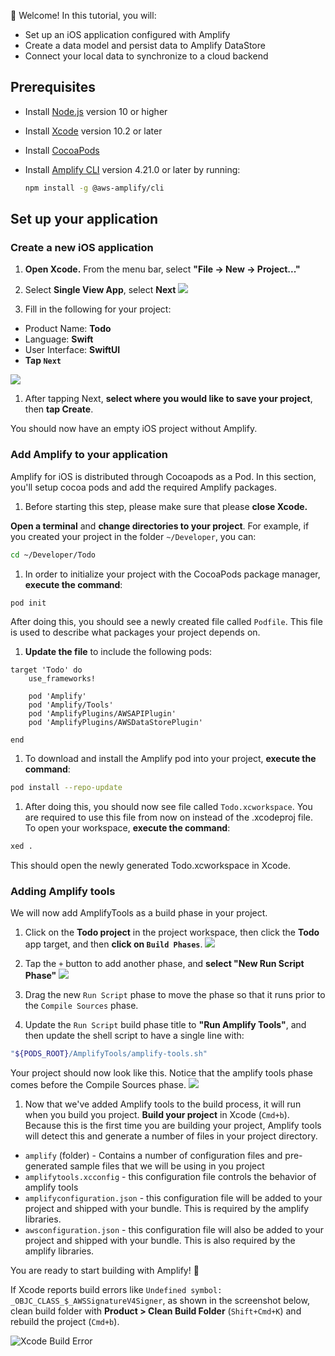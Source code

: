 
👋 Welcome! In this tutorial, you will:

- Set up an iOS application configured with Amplify
- Create a data model and persist data to Amplify DataStore
- Connect your local data to synchronize to a cloud backend

## Prerequisites

- Install [Node.js](https://nodejs.org/en/) version 10 or higher
- Install [Xcode](https://developer.apple.com/xcode/downloads/) version 10.2 or later
- Install [CocoaPods](https://cocoapods.org/)

- Install [Amplify CLI](~/cli/cli.md) version 4.21.0 or later by running:

    ```bash
    npm install -g @aws-amplify/cli
    ```

## Set up your application

### Create a new iOS application
1.  **Open Xcode.**  From the menu bar, select **"File -> New -> Project..."**

1.  Select **Single View App**, select **Next**
  ![](~/images/lib/getting-started/ios/set-up-ios-select-project-template.png)

1.  Fill in the following for your project:
  * Product Name: **Todo**
  * Language: **Swift**
  * User Interface: **SwiftUI**
  * **Tap `Next`**

  ![](~/images/lib/getting-started/ios/set-up-ios-studio-configure-your-project.png)

1.  After tapping Next, **select where you would like to save your project**, then **tap Create**.

  You should now have an empty iOS project without Amplify.

### Add Amplify to your application

Amplify for iOS is distributed through Cocoapods as a Pod. In this section, you'll setup cocoa pods and add the required Amplify packages.

1.  Before starting this step, please make sure that please **close Xcode.**

  **Open a terminal** and **change directories to your project**.  For example, if you created your project in the folder `~/Developer`, you can:
  ```bash
  cd ~/Developer/Todo
  ```

1.  In order to initialize your project with the CocoaPods package manager, **execute the command**:
  ```bash
  pod init
  ```

  After doing this, you should see a newly created file called `Podfile`.  This file is used to describe what packages your project depends on.

1.  **Update the file** to include the following pods:
  ```
  target 'Todo' do
      use_frameworks!

      pod 'Amplify'
      pod 'Amplify/Tools'
      pod 'AmplifyPlugins/AWSAPIPlugin'
      pod 'AmplifyPlugins/AWSDataStorePlugin'

  end
  ```

1.  To download and install the Amplify pod into your project, **execute the command**:
  ```bash
  pod install --repo-update
  ```

1.  After doing this, you should now see file called `Todo.xcworkspace`.  You are required to use this file from now on instead of the .xcodeproj file.  To open your workspace, **execute the command**:
  ```bash
  xed .
  ```
This should open the newly generated Todo.xcworkspace in Xcode.

### Adding Amplify tools
We will now add AmplifyTools as a build phase in your project.  
1.  Click on the **Todo project** in the project workspace, then click the **Todo** app target, and then **click on `Build Phases`**.
  ![](~/images/lib/getting-started/ios/set-up-ios-amplify-tools-1.png)

1.  Tap the `+` button to add another phase, and **select "New Run Script Phase"**
  ![](~/images/lib/getting-started/ios/set-up-ios-amplify-tools-2.png)

1.  Drag the new `Run Script` phase to move the phase so that it runs prior to the `Compile Sources` phase.

1.  Update the `Run Script` build phase title to **"Run Amplify Tools"**, and then update the shell script to have a single line with:
  ```bash
  "${PODS_ROOT}/AmplifyTools/amplify-tools.sh"
  ```
  Your project should now look like this.  Notice that the amplify tools phase comes before the Compile Sources phase.
  ![](~/images/lib/getting-started/ios/set-up-ios-amplify-tools-3.png)

1.  Now that we've added Amplify tools to the build process, it will run when you build you project.  **Build your project** in Xcode (`Cmd+b`).  Because this is the first time you are building your project, Amplify tools will detect this and generate a number of files in your project directory.
  * `amplify` (folder) - Contains a number of configuration files and pre-generated sample files that we will be using in you project
  * `amplifytools.xcconfig` - this configuration file controls the behavior of amplify tools
  * `amplifyconfiguration.json` - this configuration file will be added to your project and shipped with your bundle.  This is required by the amplify libraries.
  * `awsconfiguration.json` - this configuration file will also be added to your project and shipped with your bundle.  This is also required by the amplify libraries.
    
You are ready to start building with Amplify! 🎉

<amplify-callout>

If Xcode reports build errors like `Undefined symbol: _OBJC_CLASS_$_AWSSignatureV4Signer`, as shown in the screenshot below, clean build folder with **Product > Clean Build Folder** (`Shift+Cmd+K`) and rebuild the project (`Cmd+b`).

![Xcode Build Error](~/images/xcode-build-error.png)

</amplify-callout>
